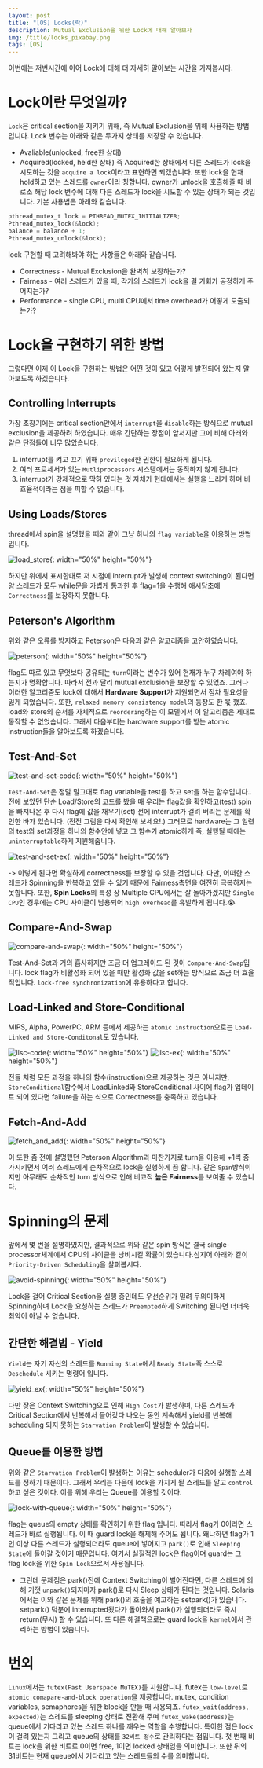 ```yaml
---
layout: post
title: "[OS] Locks(락)"
description: Mutual Exclusion을 위한 Lock에 대해 알아보자
img: /title/locks_pixabay.png
tags: [OS]
---
```


이번에는 저번시간에 이어 Lock에 대해 더 자세히 알아보는 시간을 가져봅시다.

# Lock이란 무엇일까?

`Lock`은 critical section을 지키기 위해, 즉 Mutual Exclusion을 위해 사용하는 방법입니다. Lock 변수는 아래와 같은 두가지 상태를 저장할 수 있습니다.

- Avaliable(unlocked, free한 상태)
- Acquired(locked, held한 상태)
  즉 Acquired한 상태에서 다른 스레드가 lock을 시도하는 것을 `acquire a lock`이라고 표현하면 되겠습니다. 또한 lock을 현재 hold하고 있는 스레드를 `owner`이라 칭합니다. owner가 unlock을 호출해줄 때 비로소 해당 lock 변수에 대해 다른 스레드가 lock을 시도할 수 있는 상태가 되는 것입니다. 기본 사용법은 아래와 같습니다.

```c
pthread_mutex_t lock = PTHREAD_MUTEX_INITIALIZER;
Pthread_mutex_lock(&lock);
balance = balance + 1;
Pthread_mutex_unlock(&lock);
```

lock 구현할 때 고려해봐야 하는 사항들은 아래와 같습니다.

- Correctness - Mutual Exclusion을 완벽히 보장하는가?
- Fairness - 여러 스레드가 있을 때, 각가의 스레드가 lock을 걸 기회가 공정하게 주어지는가?
- Performance - single CPU, multi CPU에서 time overhead가 어떻게 도출되는가?

# Lock을 구현하기 위한 방법

그렇다면 이제 이 Lock을 구현하는 방법은 어떤 것이 있고 어떻게 발전되어 왔는지 알아보도록 하겠습니다.

## Controlling Interrupts

가장 초창기에는 critical section안에서 `interrupt`을 `disable`하는 방식으로 mutual exclusion을 제공하려 하였습니다. 매우 간단하는 장점이 앞서지만 그에 비해 아래와 같은 단점들이 너무 많았습니다.

1. interrupt를 켜고 끄기 위해 `previleged`한 권한이 필요하게 됩니다.
2. 여러 프로세서가 있는 `Mutliprocessors` 시스템에서는 동작하지 않게 됩니다.
3. interrupt가 강제적으로 막혀 있다는 것 자체가 현대에서는 실행을 느리게 하며 비효율적이라는 점을 피할 수 없습니다.

## Using Loads/Stores

thread에서 spin을 설명했을 때와 같이 그냥 하나의 `flag variable`을 이용하는 방법입니다.

![load_store](/assets/img/os/os_locks/load_and_store.png){: width="50%" height="50%"}

하지만 위에서 표시한대로 저 시점에 interrupt가 발생해 context switching이 된다면 양 스레드가 모두 while문을 가볍게 통과한 후 flag=1을 수행해 애시당초에 `Correctness`를 보장하지 못합니다.

## Peterson's Algorithm

위와 같은 오류를 방지하고 Peterson은 다음과 같은 알고리즘을 고안하였습니다.

![peterson](/assets/img/os/os_locks/peterson_algorithm.png){: width="50%" height="50%"}

flag도 따로 있고 무엇보다 공유되는 `turn`이라는 변수가 있어 현재가 누구 차례여야 하는지가 명확합니다. 따라서 전과 달리 mutual exclusion을 보장할 수 있었죠. 그러나 이러한 알고리즘도 lock에 대해서 **Hardware Support**가 지원되면서 점차 필요성을 잃게 되었습니다. 또한, `relaxed memory consistency model`의 등장도 한 몫 했죠. load와 store의 순서를 자체적으로 `reordering`하는 이 모델에서 이 알고리즘은 제대로 동작할 수 없었습니다. 그래서 다음부터는 hardware support를 받는 atomic instruction들을 알아보도록 하겠습니다.

## Test-And-Set

![test-and-set-code](/assets/img/os/os_locks/test_and_set_code.png){: width="50%" height="50%"}

`Test-And-Set`은 정말 말그대로 flag variable을 test를 하고 set을 하는 함수입니다.. 전에 보았던 단순 Load/Store의 코드를 봤을 때 우리는 flag값을 확인하고(test) spin을 빠져나온 후 다시 flag에 값을 채우기(set) 전에 interrupt가 걸려 버리는 문제를 확인한 바가 있습니다. (전전 그림을 다시 확인해 보세요!.)
그러므로 hardware는 그 일련의 test와 set과정을 하나의 함수안에 넣고 그 함수가 atomic하게 즉, 실행될 때에는 `uninterruptable`하게 지원해줍니다.

![test-and-set-ex](/assets/img/os/os_locks/test_and_set_example.png){: width="50%" height="50%"}

-> 이렇게 된다면 확실하게 correctness를 보장할 수 있을 것입니다. 다만, 어떠한 스레드가 Spinning을 반복하고 있을 수 있기 때문에 Fairness측면을 여전히 극복하지는 못합니다. 또한, **Spin Locks**의 특성 상 Multiple CPU에서는 잘 돌아가겠지만 `Single CPU`인 경우에는 CPU 사이클이 남용되어 `high overhead`를 유발하게 됩니다.:sob:

## Compare-And-Swap

![compare-and-swap](/assets/img/os/os_locks/compare_and_swap.png){: width="50%" height="50%"}

Test-And-Set과 거의 흡사하지만 조금 더 업그레이드 된 것이 `Compare-And-Swap`입니다. lock flag가 비활성화 되어 있을 때만 활성화 값을 set하는 방식으로 조금 더 효율적입니다. `lock-free synchronization`에 유용하다고 합니다.

## Load-Linked and Store-Conditional

MIPS, Alpha, PowerPC, ARM 등에서 제공하는 `atomic instruction`으로는 `Load-Linked and Store-Conditonal`도 있습니다.

![llsc-code](/assets/img/os/os_locks/llsc_code.png){: width="50%" height="50%"}
![llsc-ex](/assets/img/os/os_locks/llsc_example.png){: width="50%" height="50%"}

전들 처럼 모든 과정을 하나의 함수(instruction)으로 제공하는 것은 아니지만, `StoreConditional`함수에서 LoadLinked와 StoreConditional 사이에 flag가 업데이트 되어 있다면 failure을 하는 식으로 Correctness를 충족하고 있습니다.

## Fetch-And-Add

![fetch_and_add](/assets/img/os/os_locks/fetch_and_add.png){: width="50%" height="50%"}

이 또한 좀 전에 설명했던 Peterson Algorithm과 마찬가지로 turn을 이용해 +1씩 증가시키면서 여러 스레드에게 순차적으로 lock을 실행하게 끔 합니다. 같은 `Spin`방식이지만 아무래도 순차적인 turn 방식으로 인해 비교적 **높은 Fairness**를 보여줄 수 있습니다.

# Spinning의 문제

앞에서 몇 번을 설명하였지만, 결과적으로 위와 같은 spin 방식은 결국 single-processor체계에서 CPU의 사이클을 낭비시킬 확률이 있습니다.심지어 아래와 같이 `Priority-Driven Scheduling`을 살펴봅시다.

![avoid-spinning](/assets/img/os/os_locks/avoid_spinning.png){: width="50%" height="50%"}

Lock을 걸어 Critical Section을 실행 중인데도 우선순위가 밀려 무의미하게 Spinning하며 Lock을 요청하는 스레드가 `Preempted`하게 Switching 된다면 더더욱 최악이 아닐 수 없습니다.

## 간단한 해결법 - Yield

`Yield`는 자기 자신의 스레드를 `Running State`에서 `Ready State`즉 스스로 `Deschedule` 시키는 명령어 입니다.

![yield_ex](/assets/img/os/os_locks/yield_example.png){: width="50%" height="50%"}

다만 잦은 Context Switching으로 인해 `High Cost`가 발생하며, 다른 스레드가 Critical Section에서 반복해서 들어갔다 나오는 동안 계속해서 yield를 반복해 scheduling 되지 못하는 `Starvation Problem`이 발생할 수 있습니다.

## Queue를 이용한 방법

위와 같은 `Starvation Problem`이 발생하는 이유는 scheduler가 다음에 실행할 스레드를 정하기 때문이다. 그래서 우리는 다음에 lock을 가지게 될 스레드를 알고 `control`하고 싶은 것이다. 이를 위해 우리는 Queue를 이용할 것이다.

![lock-with-queue](/assets/img/os/os_locks/lock_with_queue.png){: width="50%" height="50%"}

flag는 queue의 empty 상태를 확인하기 위한 flag 입니다. 따라서 flag가 0이라면 스레드가 바로 실행됩니다. 이 때 guard lock을 해제해 주어도 됩니다. 왜냐하면 flag가 1인 이상 다른 스레드가 실행되더라도 queue에 넣어지고 `park()`로 인해 `Sleeping State`에 들어갈 것이기 때문입니다. 여기서 실질적인 lock은 flag이며 guard는 그 flag lock을 위한 `Spin Lock`으로서 사용됩니다.

- 그런데 문제점은 park()전에 Context Switching이 벌어진다면, 다른 스레드에 의해 기껏 `unpark()`되지마자 park()로 다시 Sleep 상태가 된다는 것입니다. Solaris에서는 이와 같은 문제를 위해 park()의 호출을 예고하는 setpark()가 있습니다. setpark() 덕분에 interrupted됬다가 돌아와서 park()가 실행되더라도 즉시 return(무시) 할 수 있습니다. 또 다른 해결책으로는 guard lock을 `kernel`에서 관리하는 방법이 있습니다.

# 번외

`Linux`에서는 `futex(Fast Userspace MuTEX)`를 지원합니다. futex는 `low-level`로 `atomic comapare-and-block operation`을 제공합니다. mutex, condition variables, semaphores을 위한 block을 만들 때 사용되죠. `futex_wait(address, expected)`는 스레드를 sleeping 상태로 전환해 주며 `futex_wake(address)`는 queue에서 기다리고 있는 스레드 하나를 깨우는 역할을 수행합니다. 특이한 점은 lock이 걸려 있는지 그리고 queue의 상태를 `32비트 정수`로 관리하다는 점입니다. 첫 번째 비트는 lock을 위한 비트로 0이면 free, 1이면 locked 상태임을 의미합니다. 또한 뒤의 31비트는 현재 queue에서 기다리고 있는 스레드들의 수를 의미합니다.
